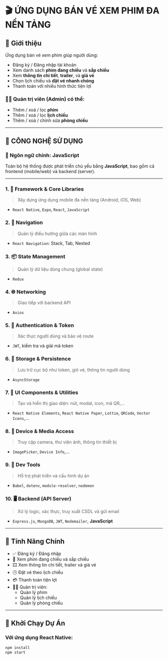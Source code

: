 # 🎬 ỨNG DỤNG BÁN VÉ XEM PHIM ĐA NỀN TẢNG

## 🎯 Giới thiệu

Ứng dụng bán vé xem phim giúp người dùng:
- Đăng ký / Đăng nhập tài khoản
- Xem danh sách **phim đang chiếu** và **sắp chiếu**
- Xem **thông tin chi tiết**, **trailer**, và **giá vé**
- Chọn lịch chiếu và **đặt vé nhanh chóng**
- Thanh toán với nhiều hình thức tiện lợi

### 👨‍💼 Quản trị viên (Admin) có thể:
- Thêm / xoá / lọc **phim**
- Thêm / xoá / lọc **lịch chiếu**
- Thêm / xoá / chỉnh sửa **phòng chiếu**

---

## 🚀 CÔNG NGHỆ SỬ DỤNG

### 🔰 Ngôn ngữ chính: **JavaScript**

Toàn bộ hệ thống được phát triển chủ yếu bằng **JavaScript**, bao gồm cả frontend (mobile/web) và backend (server).

---

### 1. 🧱 Framework & Core Libraries
> Xây dựng ứng dụng mobile đa nền tảng (Android, iOS, Web)
- `React Native`, `Expo`, `React`, `JavaScript`

### 2. 🧭 Navigation
> Quản lý điều hướng giữa các màn hình
- `React Navigation`: Stack, Tab, Nested

### 3. 📦 State Management
> Quản lý dữ liệu dùng chung (global state)
- `Redux`

### 4. 🌐 Networking
> Giao tiếp với backend API
- `Axios`

### 5. 🔐 Authentication & Token
> Xác thực người dùng và bảo vệ route
- `JWT`, kiểm tra và giải mã token

### 6. 💾 Storage & Persistence
> Lưu trữ cục bộ như token, giỏ vé, thông tin người dùng
- `AsyncStorage`

### 7. 🎨 UI Components & Utilities
> Tạo và hiển thị giao diện: nút, modal, icon, mã QR,...
- `React Native Elements`, `React Native Paper`, `Lottie`, `QRCode`, `Vector Icons`,...

### 8. 📱 Device & Media Access
> Truy cập camera, thư viện ảnh, thông tin thiết bị
- `ImagePicker`, `Device Info`,...

### 9. 🔧 Dev Tools
> Hỗ trợ phát triển và cấu hình dự án
- `Babel`, `dotenv`, `module-resolver`, `nodemon`

### 10. 🖥️ Backend (API Server)
> Xử lý logic, xác thực, truy xuất CSDL và gửi email
- `Express.js`, `MongoDB`, `JWT`, `Nodemailer`, **JavaScript**

---

## 🔋 Tính Năng Chính

- ✅ Đăng ký / Đăng nhập
- 🎥 Xem phim đang chiếu và sắp chiếu
- 🎞️ Xem thông tin chi tiết, trailer và giá vé
- 🕒 Đặt vé theo lịch chiếu
- 💳 Thanh toán tiện lợi
- 👨‍💼 Quản trị viên:
  - Quản lý phim
  - Quản lý lịch chiếu
  - Quản lý phòng chiếu

---

## 🚀 Khởi Chạy Dự Án

### Với ứng dụng React Native:

```bash
npm install
npm start
